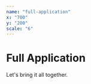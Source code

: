 ```yaml
---
name: "full-application"
x: "700"
y: "200"
scale: "6"
---
```

# Full Application

Let's bring it all together.
